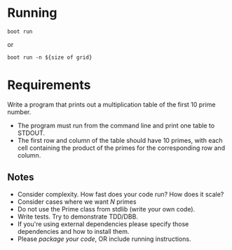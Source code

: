 # Running

    boot run

or

    boot run -n ${size of grid}

# Requirements

Write a program that prints out a multiplication table of the first 10 prime number.

* The program must run from the command line and print one table to STDOUT.
* The first row and column of the table should have 10 primes, with each cell
  containing the product of the primes for the corresponding row and column.

## Notes

* Consider complexity. How fast does your code run? How does it scale?
* Consider cases where we want *N* primes
* Do not use the Prime class from stdlib (write your own code).
* Write tests. Try to demonstrate TDD/DBB.
* If you're using external dependencies please specify those dependencies and how
  to install them.
* Please _package your code_, OR include running instructions.
